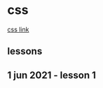 # css

[css link](https://www.youtube.com/watch?v=qKoajPPWpmo&list=PLr6-GrHUlVf8JIgLcu3sHigvQjTw_aC9C)

## lessons

## 1 jun 2021 - lesson 1